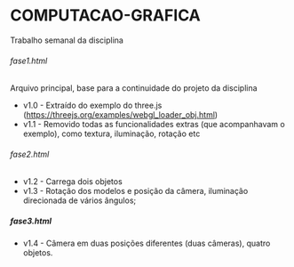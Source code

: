 # COMPUTACAO-GRAFICA  
Trabalho semanal da disciplina  

###### fase1.html
 Arquivo principal, base para a continuidade do projeto da disciplina  
* v1.0 - Extraído do exemplo do three.js (https://threejs.org/examples/webgl_loader_obj.html)  
* v1.1 - Removido todas as funcionalidades extras (que acompanhavam o exemplo), como textura, iluminação, rotação etc  


###### fase2.html  
* v1.2 - Carrega dois objetos
* v1.3 - Rotação dos modelos e posição da câmera, iluminação direcionada de vários ângulos;

##### fase3.html
* v1.4 - Câmera em duas posições diferentes (duas câmeras), quatro objetos.